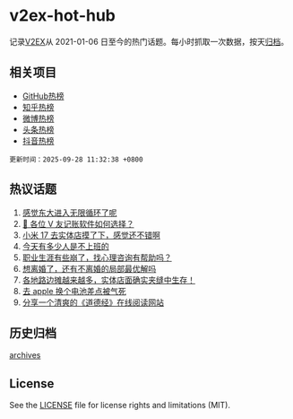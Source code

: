 # v2ex-hot-hub

 记录[V2EX](https://www.v2ex.com/)从 2021-01-06 日至今的热门话题。每小时抓取一次数据，按天[归档](archives)。
 
 ## 相关项目

- [GitHub热榜](https://github.com/lonnyzhang423/github-hot-hub)
- [知乎热榜](https://github.com/lonnyzhang423/zhihu-hot-hub)
- [微博热榜](https://github.com/lonnyzhang423/weibo-hot-hub)
- [头条热榜](https://github.com/lonnyzhang423/toutiao-hot-hub)
- [抖音热榜](https://github.com/lonnyzhang423/douyin-hot-hub)


 `更新时间：2025-09-28 11:32:38 +0800`

## 热议话题

1. [感觉东大进入无限循环了呢](https://www.v2ex.com/t/1162281)
1. [🙏 各位 V 友记账软件如何选择？](https://www.v2ex.com/t/1162182)
1. [小米 17 去实体店摸了下，感觉还不错啊](https://www.v2ex.com/t/1162213)
1. [今天有多少人是不上班的](https://www.v2ex.com/t/1162264)
1. [职业生涯有些崩了，找心理咨询有帮助吗？](https://www.v2ex.com/t/1162237)
1. [想离婚了，还有不离婚的局部最优解吗](https://www.v2ex.com/t/1162255)
1. [各地路边摊越来越多，实体店面确实夹缝中生存！](https://www.v2ex.com/t/1162208)
1. [去 apple 换个电池差点被气死](https://www.v2ex.com/t/1162243)
1. [分享一个清爽的《道德经》在线阅读网站](https://www.v2ex.com/t/1162257)

## 历史归档

[archives](archives)

## License

See the [LICENSE](LICENSE) file for license rights and limitations (MIT).
